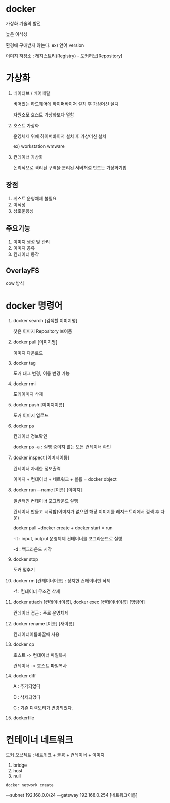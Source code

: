 # docker

가상화 기술의 발전

높은 이식성

환경에 구애받지 않는다. ex) 언어 version

이미지 저장소 : 레지스트리(Registry) - 도커허브[Repository]

# 가상화

1. 네이티브 / 베어메탈

   비어있는 하드웨어에 하이퍼바이저 설치 후 가상머신 설치

   자원소모 호스트 가상화보다 덜함

2. 호스트 가상화

   운영체제 위에 하이퍼바이저 설치 후 가상머신 설치

   ex) workstation wmware

3. 컨테이너 가상화

   논리적으로 격리된 구역을 분리된 서버처럼 만드는 가상화기법

## 장점
1. 게스트 운영체제 불필요
2. 이식성
3. 상호운용성

## 주요기능
1. 이미지 생성 및 관리
2. 이미지 공유
3. 컨테이너 동작

## OverlayFS
cow 방식

# docker 명령어
1. docker search [검색할 이미지명]

   찾은 이미지 Repository 보여줌
2. docker pull [이미지명]

   이미지 다운로드

3. docker tag

   도커 태그 변경, 이름 변경 가능

4. docker rmi

   도커이미지 삭제

5. docker push [이미지이름]

   도커 이미지 업로드

6. docker ps

   컨테이너 정보확인

   docker ps -a : 실행 중이지 않는 모든 컨테이너 확인

7. docker inspect [이미지이름]

   컨테이너 자세한 정보출력

   이미지 + 컨테이너 + 네트워크 + 볼륨 = docker object

8. docker run --name [이름] [이미지]

   일반적인 컨테이너 포그라운드 실행

   컨테이너 만들고 시작함(이미지가 없으면 해당 이미지를 레지스트리에서 검색 후 다운)

   docker pull +docker create + docker start = run

   -it : input, output 운영체제 컨테이너를 포그라운드로 실행

   -d : 백그라운드 시작

9. docker stop

   도커 멈추기

10. docker rm [컨테이너이름] : 정지한 컨테이너만 삭제

    -f : 컨테이너 무조건 삭제

11. docker attach [컨테이너이름], docker exec [컨테이너이름] [명령어]

    컨테이너 접근 : 주로 운영체제

12. docker rename [이름] [새이름]

    컨테이너이름바꿀때 사용

13. docker cp 

    호스트 -> 컨테이너 파일복사

    컨테이너 -> 호스트 파일복사

14. docker diff

    A : 추가되었다

    D : 삭제되었다

    C : 기존 디렉토리가 변경되었다.

15. dockerfile

# 컨테이너 네트워크
도커 오브젝트 : 네트워크 + 볼륨 + 컨테이너 + 이미지

1. bridge
2. host
3. null

`docker network create`

--subnet 192.168.0.0/24 --gateway 192.168.0.254 [네트워크이름]
